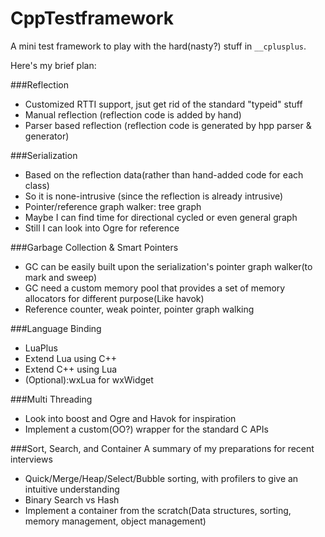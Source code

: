 CppTestframework
================
A mini test framework to play with the hard(nasty?) stuff in `__cplusplus`.

Here's my brief plan:

###Reflection
+ Customized RTTI support, jsut get rid of the standard "typeid" stuff
+ Manual reflection (reflection code is added by hand)
+ Parser based reflection (reflection code is generated by hpp parser & generator)

###Serialization
+ Based on the reflection data(rather than hand-added code for each class)
+ So it is none-intrusive (since the reflection is already intrusive)
+ Pointer/reference graph walker: tree graph
+ Maybe I can find time for directional cycled or even general graph
+ Still I can look into Ogre for reference

###Garbage Collection & Smart Pointers
+ GC can be easily built upon the serialization's pointer graph walker(to mark and sweep)
+ GC need a custom memory pool that provides a set of memory allocators for different purpose(Like havok)
+ Reference counter, weak pointer, pointer graph walking

###Language Binding
+ LuaPlus
+ Extend Lua using C++
+ Extend C++ using Lua
+ (Optional):wxLua for wxWidget

###Multi Threading
+ Look into boost and Ogre and Havok for inspiration
+ Implement a custom(OO?) wrapper for the standard C APIs

###Sort, Search, and Container
A summary of my preparations for recent interviews
+ Quick/Merge/Heap/Select/Bubble sorting, with profilers to give an intuitive understanding
+ Binary Search vs Hash
+ Implement a container from the scratch(Data structures, sorting, memory management, object management)





